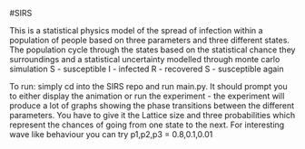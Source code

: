 #SIRS 

This is a statistical physics model of the spread of infection within a population of people based on three parameters and three different states. The population cycle through the states based on the statistical chance they surroundings and a statistical uncertainty modelled through monte carlo simulation
S - susceptible
I - infected
R - recovered
S - susceptible again


To run: simply cd into the SIRS repo and run main.py. It should prompt you to either display the animation or run the experiment - the experiment will produce a lot of graphs showing the phase transitions between the different parameters. You have to give it the Lattice size and three probabilities which represent the chances of going from one state to the next.
For interesting wave like behaviour you can try p1,p2,p3 = 0.8,0.1,0.01 
